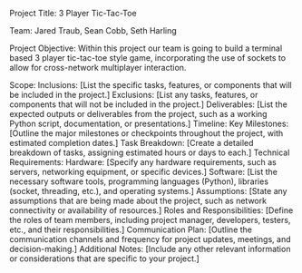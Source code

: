 Project Title:
3 Player Tic-Tac-Toe

Team:
Jared Traub, Sean Cobb, Seth Harling

Project Objective:
  Within this project our team is going to build a terminal based 3 player tic-tac-toe style game, incorporating the use of sockets to allow for 
cross-network multiplayer interaction. 

Scope:
Inclusions:
[List the specific tasks, features, or components that will be included in the project.]
Exclusions:
[List any tasks, features, or components that will not be included in the project.]
Deliverables:
[List the expected outputs or deliverables from the project, such as a working Python script, documentation, or presentations.]
Timeline:
Key Milestones:
[Outline the major milestones or checkpoints throughout the project, with estimated completion dates.]
Task Breakdown:
[Create a detailed breakdown of tasks, assigning estimated hours or days to each.]
Technical Requirements:
Hardware:
[Specify any hardware requirements, such as servers, networking equipment, or specific devices.]
Software:
[List the necessary software tools, programming languages (Python), libraries (socket, threading, etc.), and operating systems.]
Assumptions:
[State any assumptions that are being made about the project, such as network connectivity or availability of resources.]
Roles and Responsibilities:
[Define the roles of team members, including project manager, developers, testers, etc., and their responsibilities.]
Communication Plan:
[Outline the communication channels and frequency for project updates, meetings, and decision-making.]
Additional Notes:
[Include any other relevant information or considerations that are specific to your project.]
